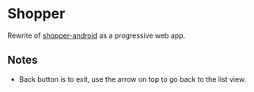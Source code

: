 # Shopper

Rewrite of [shopper-android](https://github.com/fmilitao/shopper-android) as a progressive web app.

## Notes

- Back button is to exit, use the arrow on top to go back to the list view.

<!--

## Useful Links

- https://developers.google.com/web/updates/2017/09/sensors-for-the-web (shake undo?)

- https://cssanimation.rocks/list-items/
- https://github.com/joshwcomeau/react-flip-move
- https://stackoverflow.com/questions/53176124/material-ui-zoom-animate-out-then-remove
- https://www.react-spring.io/
- https://codesandbox.io/embed/1y3yyqpq7q
- https://codesandbox.io/embed/1wqpz5mzqj
- https://dev.to/michalczaplinski/super-easy-react-mount-unmount-animations-with-hooks-4foj
- https://www.react-spring.io/docs/hooks/use-transition

- https://redux.js.org/recipes/structuring-reducers/normalizing-state-shape

- https://stackoverflow.com/questions/43329654/android-back-button-on-a-progressive-web-application-closes-de-app

- https://react-swipeable-views.com/
- https://github.com/sandstreamdev/react-swipeable-list

- https://hackernoon.com/animations-in-react-at-60fps-an-introduction-to-react-pose-6db5a1c1e0ae
- https://medium.com/@joomiguelcunha/amazing-react-animation-with-react-pose-3b67d9eb6e07
- https://reactjs.org/docs/animation.html
- https://www.framer.com/api/motion/migrate-from-pose/
- https://www.framer.com/api/motion/

- https://developers.google.com/web/progressive-web-apps/checklist
- https://developers.google.com/web/fundamentals/design-and-ux/input/forms/
- https://developers.google.com/web/fundamentals/design-and-ux/input/touch/

https://github.com/oliviertassinari/react-swipeable-views/issues/347
-->
